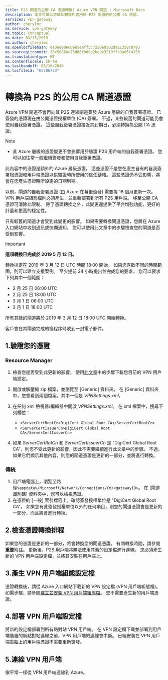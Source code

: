 ```yaml
---
title: P2S 閘道的公開 CA 憑證轉換| Azure VPN 閘道 | Microsoft Docs
description: 本文可幫助您成功轉換到適用於 P2S 閘道的新公開 CA 憑證。
services: vpn-gateway
author: cherylmc
ms.service: vpn-gateway
ms.topic: conceptual
ms.date: 03/15/2019
ms.author: cherylmc
ms.openlocfilehash: ea3ee00e60ae5eaff5c7220e9502da11358c8793
ms.sourcegitcommit: 36c50860e75d86f0d0e2be9e3213ffa9a06f4150
ms.translationtype: MT
ms.contentlocale: zh-TW
ms.lasthandoff: 05/16/2019
ms.locfileid: "65786733"
---
```

# <a name="transition-to-a-public-ca-gateway-certificate-for-p2s"></a>轉換為 P2S 的公用 CA 閘道憑證

Azure VPN 閘道不會再向其 P2S 連線閘道簽發 Azure 層級的自我簽署憑證。 已簽發的憑證現在由公開憑證授權單位 (CA) 簽署。 不過，某些較舊的閘道可能仍會使用自我簽署憑證。 這些自我簽署憑證接近其到期日，必須轉換為公開 CA 憑證。

>[!NOTE]
> * 此 Azure 層級的憑證變更不會影響用於驗證 P2S 用戶端的自我簽署憑證。 您可以如往常一般繼續簽發和使用自我簽署憑證。
>

此內容中的憑證是額外的 Azure 層級憑證。 這些憑證不是您在產生自有的自我簽署根憑證和用戶端憑證以供驗證時所使用的信任鏈結。 這些憑證仍不受影響，將會在您產生憑證時所設定的日期到期。

以前，閘道的自我簽署憑證 (由 Azure 在幕後簽發) 需要每 18 個月更新一次。 VPN 用戶端組態檔則必須產生，並重新部署到所有 P2S 用戶端。 移至公開 CA 憑證可消除此限制。 除了憑證轉換之外，此變更還提供了平台增強功能、更好的計量和更高的穩定性。

只有較舊的閘道才會受到此變更的影響。 如果需要轉換閘道憑證，您將在 Azure 入口網站中收到通訊或快顯通知。 您可以使用此文章中的步驟檢查您的閘道是否受到影響。

> [!IMPORTANT]
> **這項轉換已完成於 2019 5 月 12 日。**
>
> 轉換排定在 2019 年 3 月 12 日 UTC 時間 18:00 開始。 如果您喜歡不同的時間範圍，則可以建立支援案例。 至少提前 24 小時提出並完成您的要求。  您可以要求下列其中一個範圍：
>
> * 2 月 25 日 06:00 UTC
> * 2 月 25 日 18:00 UTC
> * 3 月 1 日 06:00 UTC
> * 3 月 1 日 18:00 UTC
>
> 所有其餘的閘道將於 2019 年 3 月 12 日 18:00 UTC 開始轉換。
>
> 客戶會在其閘道完成轉換程序時收到一封電子郵件。
> 

## <a name="1-verify-your-certificate"></a>1.驗證您的憑證

### <a name="resource-manager"></a>Resource Manager

1. 檢查您是否受到此更新的影響。 使用[此文章](point-to-site-vpn-client-configuration-azure-cert.md)中的步驟下載您目前的 VPN 用戶端設定。

2. 開啟或解壓縮 zip 檔案，並瀏覽至 [Generic] 資料夾。 在 [Generic] 資料夾中，您會看到兩個檔案，其中一個是 *VPNSettings.xml*。
3. 在任何 xml 檢視器/編輯器中開啟 *VPNSettings.xml*。 在 xml 檔案中，搜尋下列欄位：

   * `<ServerCertRootCn>DigiCert Global Root CA</ServerCertRootCn>`
   * `<ServerCertIssuerCn>DigiCert Global Root CA</ServerCertIssuerCn>`
4. 如果 *ServerCertRotCn* 和 *ServerCertIssuerCn* 是 "DigiCert Global Root CA"，則您不受此更新的影響，因此不需要繼續進行此文章中的步驟。 不過，如果它們顯示其他內容，則您的閘道憑證是更新的一部分，並將進行轉換。

### <a name="classic"></a>傳統

1. 用戶端電腦上，瀏覽至路徑`%appdata%/Microsoft/Network/Connections/Cm/<gatewayID>`。 在 [閘道識別碼] 資料夾中，您可以檢視憑證。
2. 在憑證的 [一般] 索引標籤上，確認簽發授權單位是 "DigiCert Global Root CA"。 如果您有此簽發授權單位以外的任何項目，則您的閘道憑證會是更新的一部分，而且將會進行轉換。

## <a name="2-check-certificate-transition-schedule"></a>2.檢查憑證轉換排程

如果您的憑證是更新的一部分，將會轉換您的閘道憑證。 有關轉換時間，請參閱**重要**附註。 更新後，P2S 用戶端將無法使用其舊的設定檔進行連線。 您必須產生新的 VPN 用戶端設定檔，並將其安裝在用戶端上。

## <a name="3-generate-vpn-client-configuration-profile"></a>3.產生 VPN 用戶端組態設定檔

憑證轉換後，請從 Azure 入口網站下載新的 VPN 設定檔 (VPN 用戶端組態檔)。 如需步驟，請參閱[建立並安裝 VPN 用戶端組態檔](point-to-site-vpn-client-configuration-azure-cert.md)。 您不需要產生新的用戶端憑證。

## <a name="4-deploy-vpn-client-profile"></a>4.部署 VPN 用戶端設定檔

將新的設定檔部署到所有點對站 VPN 用戶端。 在 VPN 設定檔下載並部署到用戶端裝置的新點對站連線之前，VPN 用戶端的連線會中斷。 已經安裝在 VPN 用戶端電腦上的用戶端憑證不需要重新簽發。

## <a name="5-connect-the-vpn-client"></a>5.連線 VPN 用戶端

像平常一樣從 VPN 用戶端連線到 Azure。
